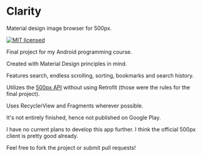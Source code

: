 # Clarity
Material design image browser for 500px.

[![MIT licensed](https://img.shields.io/badge/license-MIT-blue.svg)](https://raw.githubusercontent.com/hyperium/hyper/master/LICENSE)

Final project for my Android programming course.

Created with Material Design principles in mind.

Features search, endless scrolling, sorting, bookmarks and search history.

Utilizes the [500px API](https://github.com/500px/api-documentation) without using Retrofit (those were the rules for the final project).

Uses RecyclerView and Fragments wherever possible.

It's not entirely finished, hence not published on Google Play.

I have no current plans to develop this app further. I think the official 500px client is pretty good already.

Feel free to fork the project or submit pull requests!
